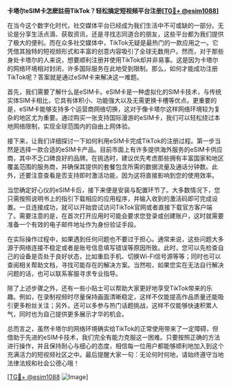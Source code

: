 **卡塔尔eSIM卡怎麽註冊TikTok？轻松搞定短视频平台注册[[TG💪+ @esim1088](https://t.me/s/esim1088)]**

在当今这个数字化时代，社交媒体平台已经成为我们生活中不可或缺的一部分。无论是分享生活点滴、获取资讯，还是寻找志同道合的朋友，这些平台都为我们提供了极大的便利。而在众多社交媒体中，TikTok无疑是最热门的一款应用之一。它凭借其独特的短视频形式和丰富的创意内容吸引了全球无数用户。然而，对于那些身处卡塔尔的人来说，想要顺利注册并使用TikTok却并非易事。这是因为卡塔尔的网络环境相对封闭，许多国际服务在此地受到限制。那么，如何才能成功注册TikTok呢？答案就是通过eSIM卡来解决这一难题。

首先，我们需要了解什么是eSIM卡。eSIM卡是一种虚拟化的SIM卡技术，与传统实体SIM卡相比，它具有体积小、功能强大以及无需更换卡槽等优点。更重要的是，eSIM卡能够支持多个运营商网络切换，这对于像卡塔尔这样网络环境较为复杂的地区尤为重要。通过购买一张支持国际漫游的eSIM卡，我们可以轻松绕过本地网络限制，实现全球范围内的自由上网体验。

接下来，让我们详细探讨一下如何利用eSIM卡完成TikTok的注册过程。第一步当然是选择一款合适的eSIM卡产品。目前市面上有许多提供海外服务的eSIM卡供应商，其中不乏口碑良好的品牌。在挑选时，建议优先考虑那些拥有丰富国家和地区覆盖范围的服务商，并确保其提供的套餐包含所需的数据流量及通话分钟数。此外，还要注意查看是否支持即时激活功能，因为这将直接影响到您的使用效率。

当您确定好心仪的eSIM卡后，接下来便是安装与配置环节了。大多数情况下，您只需按照说明书上的指引下载相应的应用程序，并输入收到的激活码即可完成设置。一旦连接成功，就可以开始尝试访问TikTok官网或者直接下载官方客户端了。需要注意的是，在首次打开应用时可能会要求您登录或创建账户，这时就需要准备一个有效的电子邮件地址作为身份验证手段。

在实际操作过程中，如果遇到任何问题也不要过于担心。通常来说，这些问题大多源于网络连接不稳定或者是账号信息填写错误等原因所致。此时，您可以先检查自己的设备是否处于良好状态，比如重启手机、切换Wi-Fi信号源等等；同时也可以查阅相关帮助文档，寻找可能存在的解决方案。当然啦，如果您实在无法自行解决问题的话，也可以联系客服寻求专业指导。

除了上述步骤之外，还有一些小贴士可以帮助大家更好地享受TikTok带来的乐趣。例如，在录制视频时尽量保持画面清晰稳定，这样不仅能提高作品质量还能吸引更多粉丝关注；另外，还可以多参与热门话题挑战，这样不仅能够快速积累人气，同时也为自己提供更多展示才华的机会。

总而言之，虽然卡塔尔的网络环境确实给TikTok的正常使用带来了一定障碍，但借助于先进的eSIM卡技术，我们完全有能力克服这一困难。只要按照正确的方法进行操作，并且保持耐心与细心的态度，相信每一位用户都能够顺利地加入到这个充满活力的短视频社区之中。最后提醒大家一句：无论何时何地，请始终遵守当地法律法规和社会公德心哦！

[[TG💪+ @esim1088](https://t.me/s/esim1088) ![Image](https://i.postimg.cc/4NQfJmqS/Snipaste-2025-05-13-00-14-12.png)]